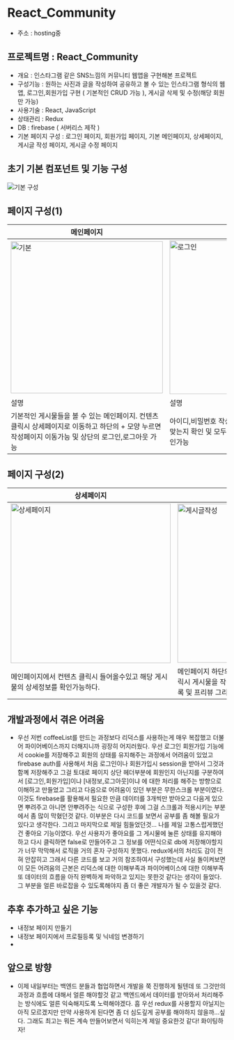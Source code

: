# React_Community
- 주소 : hosting중

## 프로젝트명 : React_Community
- 개요 : 인스타그램 같은 SNS느낌의 커뮤니티 웹앱을 구현해본 프로젝트
- 구성기능 : 원하는 사진과 글을 작성하여 공유하고 볼 수 있는 인스타그램 형식의 웹앱, 로그인,회원가입 구현 ( 기본적인 CRUD 가능 ), 게시글 삭제 및 수정(해당 회원만 가능)
- 사용기술 : React, JavaScript
- 상태관리 : Redux
- DB : firebase ( 서버리스 제작 )
- 기본 페이지 구성 : 로그인 페이지, 회원가입  페이지, 기본 메인페이지, 상세페이지, 게시글 작성 페이지, 게시글 수정 페이지

## 초기 기본 컴포넌트 및 기능 구성
![기본 구성](https://user-images.githubusercontent.com/59644518/124951997-d4f79b80-e04e-11eb-9e10-b659f2702657.jpg)


## 페이지 구성(1)
| 메인페이지 | 로그인 페이지 | 회원가입 페이지 |
| ----------|-------------|-----------------|
|<img width="349" alt="기본" src="https://user-images.githubusercontent.com/59644518/124952692-6961fe00-e04f-11eb-9ae7-9cccd0495efb.png">|<img width="353" alt="로그인" src="https://user-images.githubusercontent.com/59644518/124952779-7c74ce00-e04f-11eb-934c-19afd00bd83c.png">| <img width="355" alt="회원가입1" src="https://user-images.githubusercontent.com/59644518/124952815-826aaf00-e04f-11eb-8e40-82002685a389.png">|
|설명|설명|설명|
|기본적인 게시물들을 볼 수 있는 메인페이지. 컨텐츠 클릭시 상세페이지로 이동하고 하단의 + 모양 누르면 작성페이지 이동가능 및 상단의 로그인,로그아웃 가능| 아이디,비밀번호 작성하여 로그인하기 이메일 형식이 맞는지 확인 및 모두다 작성이 되었는지 체크후 로그인가능|회원가입 페이지는 이메일 형식확인 및 비밀번호 재확인까지 모두하고 빈칸이 없어야 회원가입이 가능하다.|

## 페이지 구성(2)
|상세페이지|게시글작성 페이지|수정하기 페이지|
|--------|---------------|-----------------|
|<img width="367" alt="상세페이지" src="https://user-images.githubusercontent.com/59644518/124953737-5dc30700-e050-11eb-94f1-523e40b2c53e.png">|<img width="365" alt="게시글작성" src="https://user-images.githubusercontent.com/59644518/124953771-63205180-e050-11eb-8e4f-36a33ecc1a82.png">|<img width="364" alt="수정하기" src="https://user-images.githubusercontent.com/59644518/124953788-67e50580-e050-11eb-85f0-19a6cd5772ab.png">|
|메인페이지에서 컨텐츠 클릭시 들어올수있고 해당 게시물의 상세정보를 확인가능하다.|메인페이지 하단의 + 버튼을 누르면 들어올 수 있고 클릭시 게시물을 작성할 수 있는 페이지가 나온다. 사진등록 및 프리뷰 그리고 글작성까지 모두 할 수 있다.|수정하기 페이지는 등록된 회원만 사용가능하고 기존에 작성해놨던 컨텐츠와 프리뷰를 불러와준다.|



## 개발과정에서 겪은 어려움
- 우선 저번 coffeeList를 만드는 과정보다 리덕스를 사용하는게 매우 복잡했고 더불어 파이어베이스까지 더해지니까 굉장히 어지러웠다. 우선 로그인 회원가입 기능에서 cookie를 저장해주고 회원의 상태를 유지해주는 과정에서 어려움이 있었고 firebase auth를 사용해서 처음 로그인이나 회원가입시 session을 받아서 그것과 함꼐 저장해주고 그걸 토대로 페이지 상단 헤더부분에 회원인지 아닌지를 구분하여서 [로그인,회원가입]이냐 [내정보,로그아웃]이냐 에 대한 처리를 해주는 방향으로 이해하고 만들었고 그리고 다음으로 어려움이 있던 부분은 무한스크롤 부분이였다. 이것도 firebase를 활용해서 필요한 만큼 데이터를 3개씩만 받아오고 다음게 있으면 뿌려주고 아니면 안뿌려주는 식으로 구성한 후에 그걸 스크롤과 적용시키는 부분에서 좀 많이 막혔던것 같다. 이부분은 다시 코드를 보면서 공부를 좀 해볼 필요가 있다고 생각한다. 그리고 마지막으로 제일 힘들었던것... 나를 제일 고통스럽게했던건 좋아요 기능이였다. 우선 사용자가 좋아요를 그 게시물에 눌른 상태를 유지해야하고 다시 클릭하면 false로 만들어주고 그 정보를 어떤식으로 db에 저장해야할지가 너무 막막해서 로직을 거의 혼자 구성하지 못했다. redux에서의 처리도 감이 전혀 안잡히고 그래서 다른 코드를 보고 거의 참조하여서 구성했는데 사실 돌이켜보면 이 모든 어려움의 근본은 리덕스에 대한 이해부족과 파이어베이스에 대한 이해부족 또 데이터의 흐름을 아직 완벽하게 파악하고 있지는 못한것 같다는 생각이 들었다. 그 부분을 얼른 바로잡을 수 있도록해야지 좀 더 좋은 개발자가 될 수 있을것 같다.

## 추후 추가하고 싶은 기능
- 내정보 페이지 만들기
- 내정보 페이지에서 프로필등록 및 닉네임 변경하기
- 
## 앞으로 방향
- 이제 내일부터는 백엔드 분들과 협업하면서 개발을 쭉 진행하게 될텐데 또 그것만의 과정과 흐름에 대해서 얼른 해야할것 같고 백엔드에서 데이터를 받아와서 처리해주는 방식에도 얼른 익숙해지도록 노력해야겠다. 흠 우선 redux를 사용할지 아닐지는 아직 모르겠지만 만약 사용하게 된다면 좀 더 심도깊게 공부를 해야하지 않을까...싶다. 그래도 최고는 뭐든 계속 만들어보면서 익히는게 제일 중요한것 같다! 화이팅하자!
